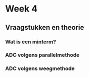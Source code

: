 # Week 4

## Vraagstukken en theorie

### Wat is een minterm?

### ADC volgens parallelmethode

### ADC volgens weegmethode
